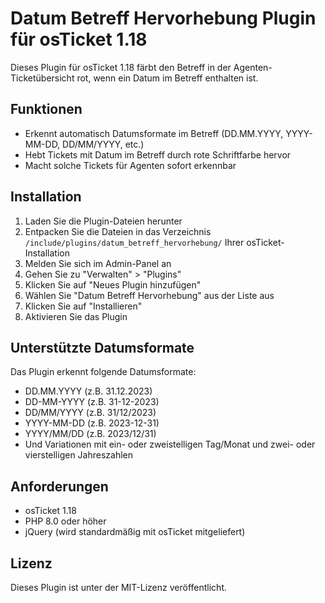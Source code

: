 # Datum Betreff Hervorhebung Plugin für osTicket 1.18

Dieses Plugin für osTicket 1.18 färbt den Betreff in der Agenten-Ticketübersicht rot, wenn ein Datum im Betreff enthalten ist.

## Funktionen

- Erkennt automatisch Datumsformate im Betreff (DD.MM.YYYY, YYYY-MM-DD, DD/MM/YYYY, etc.)
- Hebt Tickets mit Datum im Betreff durch rote Schriftfarbe hervor
- Macht solche Tickets für Agenten sofort erkennbar

## Installation

1. Laden Sie die Plugin-Dateien herunter
2. Entpacken Sie die Dateien in das Verzeichnis `/include/plugins/datum_betreff_hervorhebung/` Ihrer osTicket-Installation
3. Melden Sie sich im Admin-Panel an
4. Gehen Sie zu "Verwalten" > "Plugins"
5. Klicken Sie auf "Neues Plugin hinzufügen"
6. Wählen Sie "Datum Betreff Hervorhebung" aus der Liste aus
7. Klicken Sie auf "Installieren"
8. Aktivieren Sie das Plugin

## Unterstützte Datumsformate

Das Plugin erkennt folgende Datumsformate:
- DD.MM.YYYY (z.B. 31.12.2023)
- DD-MM-YYYY (z.B. 31-12-2023)
- DD/MM/YYYY (z.B. 31/12/2023)
- YYYY-MM-DD (z.B. 2023-12-31)
- YYYY/MM/DD (z.B. 2023/12/31)
- Und Variationen mit ein- oder zweistelligen Tag/Monat und zwei- oder vierstelligen Jahreszahlen

## Anforderungen

- osTicket 1.18
- PHP 8.0 oder höher
- jQuery (wird standardmäßig mit osTicket mitgeliefert)

## Lizenz

Dieses Plugin ist unter der MIT-Lizenz veröffentlicht. 